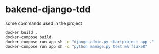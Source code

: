 # bakend-django-tdd

some commands used in the project
```bash
docker build .
docker-compose build
docker-compose run app sh -c "django-admin.py startproject app ."
docker-compose run app sh -c "python manage.py test && flake8"

```